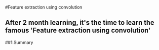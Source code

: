 #Feature extraction using convolution

## After 2 month learning, it's the time to learn the famous 'Feature extraction using convolution'

##1.Summary

